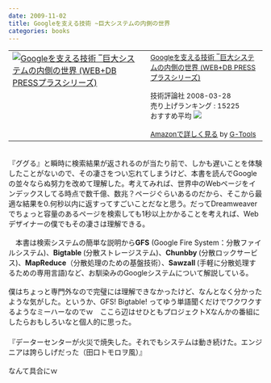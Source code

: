 ```yaml
---
date: 2009-11-02
title: Googleを支える技術 ~巨大システムの内側の世界
categories: books
---
```

<table border="0" cellpadding="5"><tbody><tr><td valign="top"><a href="http://www.amazon.co.jp/exec/obidos/ASIN/4774134325/warikiru-22/ref=nosim/" target="_blank"><img src="http://ecx.images-amazon.com/images/I/51m8phYZbyL._SL160_.jpg" alt="Googleを支える技術 ‾巨大システムの内側の世界 (WEB+DB PRESSプラスシリーズ)" border="0" /></a></td><td valign="top"><span style="font-size:85%;"><a href="http://www.amazon.co.jp/Google%E3%82%92%E6%94%AF%E3%81%88%E3%82%8B%E6%8A%80%E8%A1%93-%E2%80%BE%E5%B7%A8%E5%A4%A7%E3%82%B7%E3%82%B9%E3%83%86%E3%83%A0%E3%81%AE%E5%86%85%E5%81%B4%E3%81%AE%E4%B8%96%E7%95%8C-WEB-DB-PRESS%E3%83%97%E3%83%A9%E3%82%B9%E3%82%B7%E3%83%AA%E3%83%BC%E3%82%BA/dp/4774134325%3FSubscriptionId%3D15SMZCTB9V8NGR2TW082%26tag%3Dwarikiru-22%26linkCode%3Dxm2%26camp%3D2025%26creative%3D165953%26creativeASIN%3D4774134325" target="_blank">Googleを支える技術 ‾巨大システムの内側の世界 (WEB+DB PRESSプラスシリーズ)</a><img src="http://www.blogger.com/%27http://www.assoc-amazon.jp/e/ir?t=" l="ur2&amp;o=" 9="" alt="''" border="0" height="1" width="1" /><br /><br />技術評論社  2008-03-28<br />売り上げランキング : 15225<br />おすすめ平均  <img src="http://g-images.amazon.com/images/G/01/detail/stars-4-5.gif" /><br /><br /><a href="http://www.amazon.co.jp/Google%E3%82%92%E6%94%AF%E3%81%88%E3%82%8B%E6%8A%80%E8%A1%93-%E2%80%BE%E5%B7%A8%E5%A4%A7%E3%82%B7%E3%82%B9%E3%83%86%E3%83%A0%E3%81%AE%E5%86%85%E5%81%B4%E3%81%AE%E4%B8%96%E7%95%8C-WEB-DB-PRESS%E3%83%97%E3%83%A9%E3%82%B9%E3%82%B7%E3%83%AA%E3%83%BC%E3%82%BA/dp/4774134325%3FSubscriptionId%3D15SMZCTB9V8NGR2TW082%26tag%3Dwarikiru-22%26linkCode%3Dxm2%26camp%3D2025%26creative%3D165953%26creativeASIN%3D4774134325" target="_blank">Amazonで詳しく見る</a></span><span style="font-size:85%;"> </span><span style="font-size:85%;">by <a href="http://www.goodpic.com/mt/aws/index.html">G-Tools</a></span></td></tr></tbody></table><br />『ググる』と瞬時に検索結果が返されるのが当たり前で、しかも遅いことを体験したことがないので、その凄さをつい忘れてしまうけど、本書を読んでGoogleの並々ならぬ努力を改めて理解した。考えてみれば、世界中のWebページをインデックスしてる時点で数千億、数兆？ページぐらいあるのだから、そこから最適な結果を0.何秒以内に返すってすごいことだなと思う。だってDreamweaverでちょっと容量のあるページを検索しても1秒以上かかることを考えれば、Webデザイナーの僕でもその凄さは理解できる。<br /><br />　本書は検索システムの簡単な説明から<span style="font-weight: bold;">GFS</span> (Google Fire System：分散ファイルシステム)、<span style="font-weight: bold;">Bigtable </span>(分散ストレージステム)、<span style="font-weight: bold;">Chunbby </span>(分散ロックサービス)、<span style="font-weight: bold;">MapReduce</span>（分散処理のための基盤技術）、<span style="font-weight: bold;">Sawzall </span>(手軽に分散処理するための専用言語)など、お馴染みのGoogleシステムについて解説している。<br /><br />僕はちょっと専門外なので完璧には理解できなかったけど、なんとなく分かったような気がした。というか、GFS! Bigtable! ってゆう単語聞くだけでワクワクするようなミーハーなのでｗ　ここら辺はせひともプロジェクトXなんかの番組にしたらおもしろいなと個人的に思った。<br />　<br />『データーセンターが火災で焼失した。それでもシステムは動き続けた。エンジニアは誇らしげだった（田口トモロヲ風）』<br /><br />なんて具合にｗ
